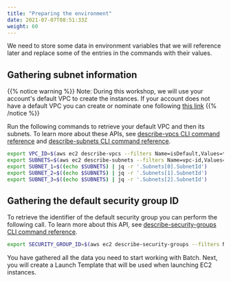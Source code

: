 ```yaml
---
title: "Preparing the environment"
date: 2021-07-07T08:51:33Z
weight: 60
---
```


We need to store some data in environment variables that we will reference later and replace some of the entries in the commands with their values.

## Gathering subnet information

{{% notice warning %}}
Note: During this workshop, we will use your account's default VPC to create the instances. If your account does not have a default VPC you can create or nominate one following [this link](https://docs.aws.amazon.com/vpc/latest/userguide/default-vpc.html#create-default-vpc)
{{% /notice %}}

Run the following commands to retrieve your default VPC and then its subnets.
    To learn more about these APIs, see [describe-vpcs CLI command reference](https://docs.aws.amazon.com/cli/latest/reference/ec2/describe-vpcs.html) and [describe-subnets CLI command reference](https://docs.aws.amazon.com/cli/latest/reference/ec2/describe-subnets.html).

```bash
export VPC_ID=$(aws ec2 describe-vpcs --filters Name=isDefault,Values=true | jq -r '.Vpcs[0].VpcId')
export SUBNETS=$(aws ec2 describe-subnets --filters Name=vpc-id,Values="${VPC_ID}")
export SUBNET_1=$((echo $SUBNETS) | jq -r '.Subnets[0].SubnetId')
export SUBNET_2=$((echo $SUBNETS) | jq -r '.Subnets[1].SubnetId')
export SUBNET_3=$((echo $SUBNETS) | jq -r '.Subnets[2].SubnetId')
```

## Gathering the default security group ID

To retrieve the identifier of the default security group you can perform the following call. To learn more about this API, see [describe-security-groups CLI command reference](https://docs.aws.amazon.com/cli/latest/reference/ec2/describe-security-groups.html).

```bash
export SECURITY_GROUP_ID=$(aws ec2 describe-security-groups --filters Name=group-name,Values="default" | jq -r '.SecurityGroups[0].GroupId')
```

You have gathered all the data you need to start working with Batch. Next, you will create a Launch Template that will be used when launching EC2 instances.
